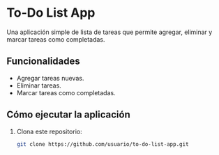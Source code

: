 # To-Do List App

Una aplicación simple de lista de tareas que permite agregar, eliminar y marcar tareas como completadas.

## Funcionalidades

- Agregar tareas nuevas.
- Eliminar tareas.
- Marcar tareas como completadas.

## Cómo ejecutar la aplicación

1. Clona este repositorio:
   ```bash
   git clone https://github.com/usuario/to-do-list-app.git
